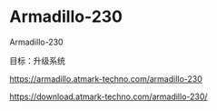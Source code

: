 # Armadillo-230
Armadillo-230

目标：升级系统

https://armadillo.atmark-techno.com/armadillo-230

https://download.atmark-techno.com/armadillo-230/

